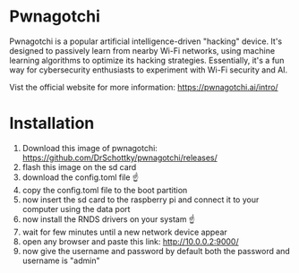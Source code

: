 # Pwnagotchi
Pwnagotchi is a popular artificial intelligence-driven "hacking" device.  It's designed to passively learn from nearby Wi-Fi networks, using machine learning algorithms to optimize its hacking strategies. Essentially, it's a fun way for cybersecurity enthusiasts to experiment with Wi-Fi security and AI.

Vist the official website for more information: https://pwnagotchi.ai/intro/

# Installation
1. Download this image of pwnagotchi: https://github.com/DrSchottky/pwnagotchi/releases/
2. flash this image on the sd card
3. download the config.toml file ☝️
4. copy the config.toml file to the boot partition 
5. now insert the sd card to the raspberry pi and connect it to your computer using the data port
6. now install the RNDS drivers on your systam ☝️
7. wait for few minutes until a new network device appear
8. open any browser and paste this link: http://10.0.0.2:9000/
9. now give the username and password by default both the password and username is "admin"
